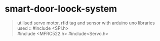 # smart-door-loock-system
  >utilised servo motor, rfid tag and sensor with arduino uno
libraries used ::
 >#include <SPI.h>  
 >#include <MFRC522.h> 
 >#include<Servo.h>
